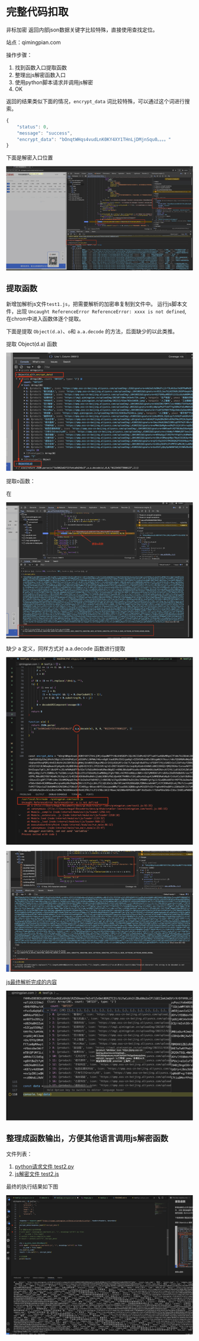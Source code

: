 # 完整代码扣取

非标加密 返回内部json数据关键字比较特殊，直接使用查找定位。

站点：qimingpian.com

操作步骤： 
1. 找到函数入口提取函数 
2. 整理出js解密函数入口 
3. 使用python脚本请求并调用js解密 
4. OK


返回的结果类似下面的情况，`encrypt_data` 词比较特殊，可以通过这个词进行搜索。 
```js
{
    "status": 0,
    "message": "success",
    "encrypt_data": "bOnqtWHqs4vudLnK0KY4XY1THnLjDMjnSqu0。。。。"
}
```


下面是解密入口位置

![alt text](image.png)


## 提取函数 

新增加解析js文件`test1.js`，把需要解析的加密串复制到文件中。
运行js脚本文件，出现 `Uncaught ReferenceError ReferenceError: xxxx is not defined`, 在chrom中进入函数体逐个提取。

下面是提取 `Object(d.a)`、`o`和 `a.a.decode` 的方法，后面缺少的以此类推。

提取 Object(d.a) 函数

![提取 Object(d.a) 函数](image-2.png)

提取o函数： 

在

![提取o函数](image-1.png)

缺少 a 定义，同样方式对 a.a.decode 函数进行提取

![缺少 a 定义](image-3.png)

![alt text](image-4.png)

[js最终解析完成的内容](./test1.js)

![finshed data](image-5.png)


## 整理成函数输出，方便其他语言调用js解密函数  

文件列表： 
1. [python请求文件 test2.py](test2.py) 
2. [js解密文件 test2.js](test2.js)

最终的执行结果如下图

![alt text](image-6.png)
